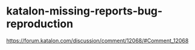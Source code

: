 # katalon-missing-reports-bug-reproduction

https://forum.katalon.com/discussion/comment/12068/#Comment_12068
